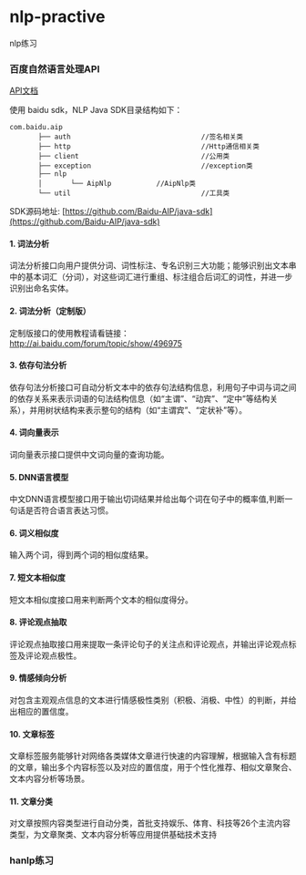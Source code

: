 # nlp-practive
nlp练习


### 百度自然语言处理API

[API文档](http://ai.baidu.com/docs#/NLP-Java-SDK/top)

使用 baidu sdk，NLP Java SDK目录结构如下：

```
com.baidu.aip
       ├── auth                                //签名相关类
       ├── http                                //Http通信相关类
       ├── client                              //公用类
       ├── exception                           //exception类
       ├── nlp
       │       └── AipNlp           //AipNlp类
       └── util                                //工具类
```

SDK源码地址: [https://github.com/Baidu-AIP/java-sdk](https://github.com/Baidu-AIP/java-sdk)


#### 1. 词法分析
词法分析接口向用户提供分词、词性标注、专名识别三大功能；能够识别出文本串中的基本词汇（分词），对这些词汇进行重组、标注组合后词汇的词性，并进一步识别出命名实体。

#### 2. 词法分析（定制版）
定制版接口的使用教程请看链接：http://ai.baidu.com/forum/topic/show/496975

#### 3. 依存句法分析
依存句法分析接口可自动分析文本中的依存句法结构信息，利用句子中词与词之间的依存关系来表示词语的句法结构信息（如“主谓”、“动宾”、“定中”等结构关系），并用树状结构来表示整句的结构（如“主谓宾”、“定状补”等）。

#### 4. 词向量表示
词向量表示接口提供中文词向量的查询功能。

#### 5. DNN语言模型
中文DNN语言模型接口用于输出切词结果并给出每个词在句子中的概率值,判断一句话是否符合语言表达习惯。

#### 6. 词义相似度
输入两个词，得到两个词的相似度结果。

#### 7. 短文本相似度
短文本相似度接口用来判断两个文本的相似度得分。

#### 8. 评论观点抽取
评论观点抽取接口用来提取一条评论句子的关注点和评论观点，并输出评论观点标签及评论观点极性。

#### 9. 情感倾向分析
对包含主观观点信息的文本进行情感极性类别（积极、消极、中性）的判断，并给出相应的置信度。

#### 10. 文章标签
文章标签服务能够针对网络各类媒体文章进行快速的内容理解，根据输入含有标题的文章，输出多个内容标签以及对应的置信度，用于个性化推荐、相似文章聚合、文本内容分析等场景。

#### 11. 文章分类
对文章按照内容类型进行自动分类，首批支持娱乐、体育、科技等26个主流内容类型，为文章聚类、文本内容分析等应用提供基础技术支持



### hanlp练习